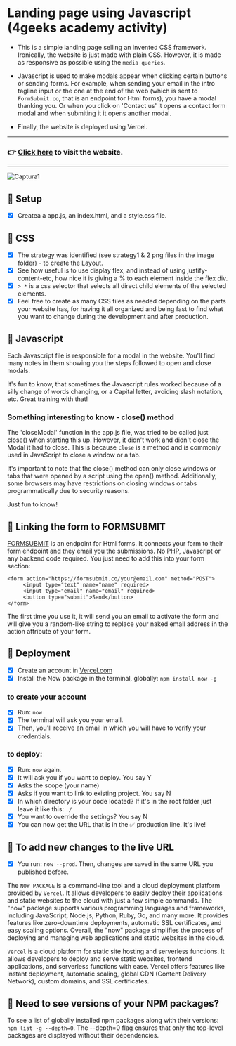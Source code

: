 # Landing page using Javascript (4geeks academy activity)

- This is a simple landing page selling an invented CSS framework. Ironically, the website is just made with plain CSS. However, it is made as responsive as possible using the `media queries`.

- Javascript is used to make modals appear when clicking certain buttons or sending forms. For example, when sending your email in the intro tagline input or the one at the end of the web (which is sent to `FormSubmit.co`, that is an endpoint for Html forms), you have a modal thanking you. Or when you click on 'Contact us' it opens a contact form modal and when submiting it it opens another modal.

- Finally, the website is deployed using Vercel.

***

### 👉 [Click here](https://business-landing-page-vanesascode.vercel.app) to visit the website. 
***


![Captura1](https://github.com/vanesascode/landing-page-javascript-modals-forms-vercel/assets/131259155/79da597e-4169-4c72-aa7c-ef9c37ea737a)

## 🔹 Setup

- [x] Createa a app.js, an index.html, and a style.css file.

## 🔹 CSS

- [x] The strategy was identified (see strategy1 & 2 png files in the image folder) - to create the Layout.
- [x] See how useful is to use display flex, and instead of using justify-content-etc, how nice it is giving a % to each element inside the flex div.
- [x] `> *` is a css selector that selects all direct child elements of the selected elements.
- [x] Feel free to create as many CSS files as needed depending on the parts your website has, for having it all organized and being fast to find what you want to change during the development and after production.

## 🔹 Javascript

Each Javascript file is responsible for a modal in the website. You'll find many notes in them showing you the steps followed to open and close modals.

It's fun to know, that sometimes the Javascript rules worked because of a silly change of words changing, or a Capital letter, avoiding slash notation, etc. Great training with that!

### Something interesting to know - close() method

The 'closeModal' function in the app.js file, was tried to be called just close() when starting this up. However, it didn't work and didn't close the Modal it had to close. This is because `close` is a method and is commonly used in JavaScript to close a window or a tab.

It's important to note that the close() method can only close windows or tabs that were opened by a script using the open() method. Additionally, some browsers may have restrictions on closing windows or tabs programmatically due to security reasons.

Just fun to know!

## 🔹 Linking the form to FORMSUBMIT

[FORMSUBMIT](https://formsubmit.co/) is an endpoint for Html forms. It connects your form to their form endpoint and they email you the submissions. No PHP, Javascript or any backend code required. You just need to add this into your form section:

```
<form action="https://formsubmit.co/your@email.com" method="POST">
     <input type="text" name="name" required>
     <input type="email" name="email" required>
     <button type="submit">Send</button>
</form>
```

The first time you use it, it will send you an email to activate the form and will give you a random-like string to replace your naked email address in the action attribute of your form.

## 🔹 Deployment

- [x] Create an account in [Vercel.com](https://vercel.com)
- [x] Install the Now package in the terminal, globally: `npm install now -g`

### to create your account

- [x] Run: `now`
- [x] The terminal will ask you your email.
- [x] Then, you'll receive an email in which you will have to verify your credentials.

### to deploy:

- [x] Run: `now` again.
- [x] It will ask you if you want to deploy. You say Y
- [x] Asks the scope (your name)
- [x] Asks if you want to link to existing project. You say N
- [x] In which directory is your code located? If it's in the root folder just leave it like this: `./`
- [x] You want to override the settings? You say N
- [x] You can now get the URL that is in the ✅ production line. It's live!

## 🔹 To add new changes to the live URL

-[x] You run: `now --prod`. Then, changes are saved in the same URL you published before.

The `NOW PACKAGE` is a command-line tool and a cloud deployment platform provided by `Vercel`. It allows developers to easily deploy their applications and static websites to the cloud with just a few simple commands. The "now" package supports various programming languages and frameworks, including JavaScript, Node.js, Python, Ruby, Go, and many more. It provides features like zero-downtime deployments, automatic SSL certificates, and easy scaling options. Overall, the "now" package simplifies the process of deploying and managing web applications and static websites in the cloud.

`Vercel` is a cloud platform for static site hosting and serverless functions. It allows developers to deploy and serve static websites, frontend applications, and serverless functions with ease. Vercel offers features like instant deployment, automatic scaling, global CDN (Content Delivery Network), custom domains, and SSL certificates.

## 🔹 Need to see versions of your NPM packages?

To see a list of globally installed npm packages along with their versions: `npm list -g --depth=0`. The --depth=0 flag ensures that only the top-level packages are displayed without their dependencies.
